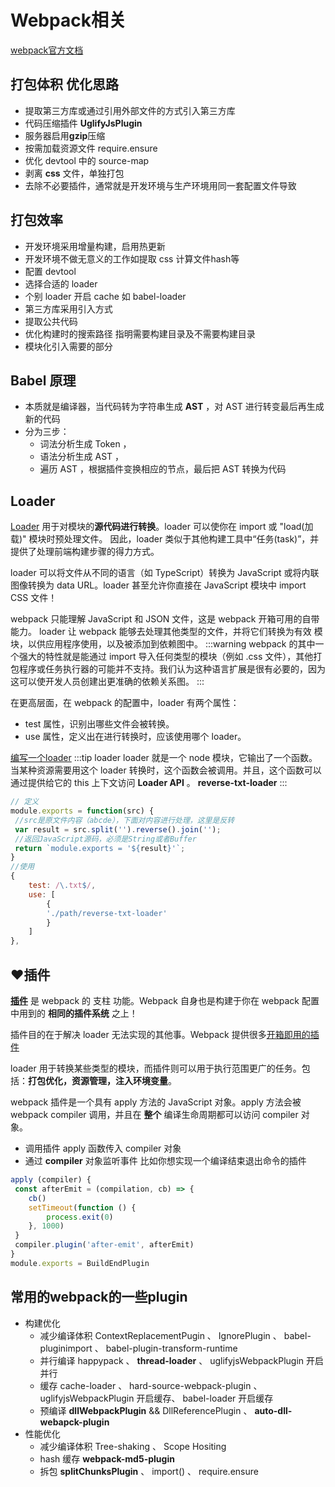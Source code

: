 <!--
 * @Author: 曹捷
 * @Date: 2022-06-08 17:34:39
 * @LastEditors: 曹捷
 * @LastEditTime: 2022-06-09 15:52:54
 * @Description: fileContent
-->
# Webpack相关
[webpack官方文档](https://webpack.docschina.org/concepts/)
## 打包体积 优化思路
- 提取第三⽅库或通过引⽤外部⽂件的⽅式引⼊第三⽅库
- 代码压缩插件 **UglifyJsPlugin**
- 服务器启⽤**gzip**压缩
- 按需加载资源⽂件 require.ensure
- 优化 devtool 中的 source-map
- 剥离 **css** ⽂件，单独打包
- 去除不必要插件，通常就是开发环境与⽣产环境⽤同⼀套配置⽂件导致

## 打包效率
- 开发环境采⽤增量构建，启⽤热更新
- 开发环境不做⽆意义的⼯作如提取 css 计算⽂件hash等
- 配置 devtool
- 选择合适的 loader
- 个别 loader 开启 cache 如 babel-loader
- 第三⽅库采⽤引⼊⽅式
- 提取公共代码
- 优化构建时的搜索路径 指明需要构建⽬录及不需要构建⽬录
- 模块化引⼊需要的部分
##  Babel 原理
- 本质就是编译器，当代码转为字符串⽣成 **AST** ，对 AST 进⾏转变最后再⽣成新的代码
- 分为三步：
    - 词法分析⽣成 Token ，
    - 语法分析⽣成 AST ，
    - 遍历 AST ，根据插件变换相应的节点，最后把 AST 转换为代码



## Loader
[Loader](https://webpack.docschina.org/concepts/loaders) 用于对模块的**源代码进行转换**。loader 可以使你在 import 或 "load(加载)" 模块时预处理文件。
因此，loader 类似于其他构建工具中“任务(task)”，并提供了处理前端构建步骤的得力方式。

loader 可以将文件从不同的语言（如 TypeScript）转换为 JavaScript 或将内联图像转换为 data URL。loader 甚至允许你直接在 JavaScript 模块中 import CSS 文件！

webpack 只能理解 JavaScript 和 JSON 文件，这是 webpack 开箱可用的自带能力。 loader 让 webpack 能够去处理其他类型的文件，并将它们转换为有效 模块，以供应用程序使用，以及被添加到依赖图中。
:::warning
webpack 的其中一个强大的特性就是能通过 import 导入任何类型的模块（例如 .css 文件），其他打包程序或任务执行器的可能并不支持。我们认为这种语言扩展是很有必要的，因为这可以使开发人员创建出更准确的依赖关系图。
:::

在更高层面，在 webpack 的配置中，loader 有两个属性：
- test 属性，识别出哪些文件会被转换。
- use 属性，定义出在进行转换时，应该使用哪个 loader。

[编写⼀个loader](https://webpack.docschina.org/contribute/writing-a-loader/)
:::tip loader
loader 就是⼀个 node 模块，它输出了⼀个函数。当某种资源需要⽤这个
loader 转换时，这个函数会被调⽤。并且，这个函数可以通过提供给它的
this 上下⽂访问 **Loader API** 。 **reverse-txt-loader**
:::
```js
// 定义
module.exports = function(src) {
 //src是原⽂件内容（abcde），下⾯对内容进⾏处理，这⾥是反转
 var result = src.split('').reverse().join('');
 //返回JavaScript源码，必须是String或者Buffer
 return `module.exports = '${result}'`;
}
//使⽤
{
    test: /\.txt$/,
    use: [
        {
        './path/reverse-txt-loader'
        }
    ]
},
```

## ❤插件
[**插件**](https://webpack.docschina.org/concepts/plugins/) 是 webpack 的 支柱 功能。Webpack 自身也是构建于你在 webpack 配置中用到的 **相同的插件系统** 之上！

插件目的在于解决 loader 无法实现的其他事。Webpack 提供很多[开箱即用的插件](https://webpack.docschina.org/plugins/)

loader 用于转换某些类型的模块，而插件则可以用于执行范围更广的任务。包括：**打包优化，资源管理，注入环境变量**。

webpack 插件是一个具有 apply 方法的 JavaScript 对象。apply 方法会被 webpack compiler 调用，并且在 **整个** 编译生命周期都可以访问 compiler 对象。


- 调⽤插件 apply 函数传⼊ compiler 对象
- 通过 **compiler** 对象监听事件
⽐如你想实现⼀个编译结束退出命令的插件
```js
apply (compiler) {
 const afterEmit = (compilation, cb) => {
    cb()
    setTimeout(function () {
        process.exit(0)
    }, 1000)
 }
 compiler.plugin('after-emit', afterEmit)
}
module.exports = BuildEndPlugin
```
## 常用的webpack的⼀些plugin
- 构建优化
    - 减少编译体积 ContextReplacementPugin 、 IgnorePlugin 、 babel-pluginimport 、 babel-plugin-transform-runtime
    - 并⾏编译 happypack 、 **thread-loader** 、 uglifyjsWebpackPlugin 开启并⾏
    - 缓存 cache-loader 、 hard-source-webpack-plugin 、 uglifyjsWebpackPlugin 开启缓存、 babel-loader 开启缓存
    - 预编译 **dllWebpackPlugin** && DllReferencePlugin 、 **auto-dll-webapck-plugin**
- 性能优化
    - 减少编译体积 Tree-shaking 、 Scope Hositing
    - hash 缓存 **webpack-md5-plugin**
    - 拆包 **splitChunksPlugin** 、 import() 、 require.ensure

